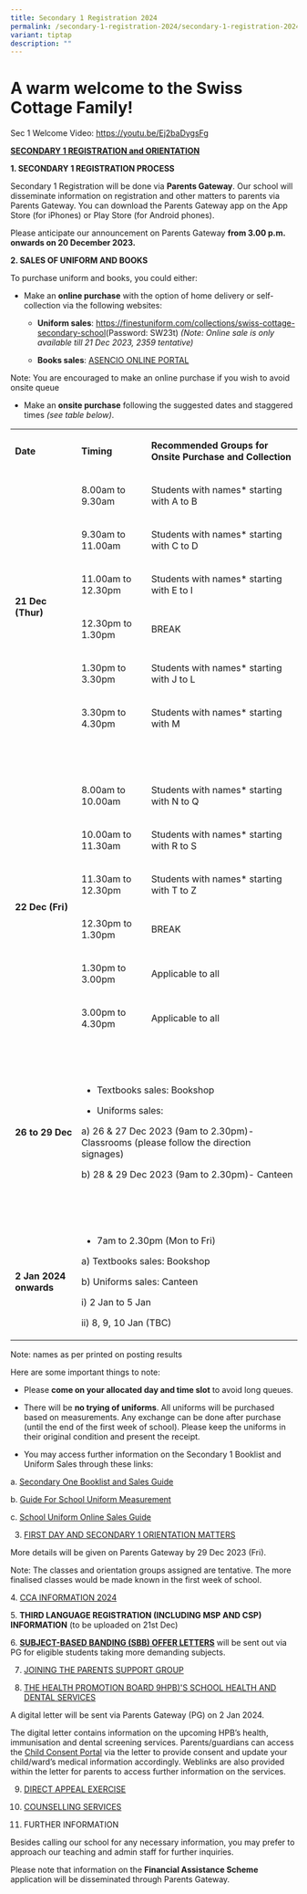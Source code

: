 ```yaml
---
title: Secondary 1 Registration 2024
permalink: /secondary-1-registration-2024/secondary-1-registration-2024/
variant: tiptap
description: ""
---
```

<h1><strong>A warm welcome to the Swiss Cottage Family!</strong></h1><p>Sec 1 Welcome Video: <a href="https://youtu.be/Ej2baDygsFg" rel="noopener noreferrer nofollow" target="_blank"><u>https://youtu.be/Ej2baDygsFg</u></a></p><p><strong><u>SECONDARY 1 REGISTRATION and ORIENTATION</u></strong></p><p><strong>1. SECONDARY 1 REGISTRATION PROCESS</strong>&nbsp;</p><p>Secondary 1 Registration will be done via <strong>Parents Gateway</strong>. Our school will disseminate information on registration and other matters to parents via Parents Gateway. You can download the Parents Gateway app on the App Store (for iPhones) or Play Store (for Android phones).</p><p>Please anticipate our announcement on Parents Gateway <strong>from 3.00 p.m. onwards on 20 December 2023.</strong>&nbsp;&nbsp;</p><p><strong>2. SALES OF UNIFORM AND BOOKS</strong></p><p>To purchase uniform and books, you could either:</p><ul data-tight="true" class="tight"><li><p>Make an <strong>online purchase</strong> with the option of home delivery or self-collection via the following websites:</p><ul data-tight="true" class="tight"><li><p><strong>Uniform sales</strong>: <a href="https://finestuniform.com/collections/swiss-cottage-secondary-school" rel="noopener noreferrer nofollow" target="_blank">https://finestuniform.com/collections/swiss-cottage-secondary-school</a>(Password: SW23t) <em>(Note: Online sale is only available till 21 Dec 2023, 2359 tentative)</em></p></li><li><p><strong>Books sales</strong>: <a href="https://asencio.com.sg" rel="noopener noreferrer nofollow" target="_blank">ASENCIO ONLINE PORTAL</a></p></li></ul></li></ul><p>Note: You are encouraged to make an online purchase if you wish to avoid onsite queue</p><ul data-tight="true" class="tight"><li><p>Make an <strong>onsite purchase</strong> following the suggested dates and staggered times <em>(see table below)</em>.</p></li></ul><table><tbody><tr><td rowspan="1" colspan="1"><p><strong>Date</strong></p></td><td rowspan="1" colspan="1"><p><strong>Timing</strong></p></td><td rowspan="1" colspan="1"><p><strong>Recommended Groups for Onsite Purchase and Collection</strong></p></td></tr><tr><td rowspan="6" colspan="1"><p><strong>21 Dec (Thur)</strong></p></td><td rowspan="1" colspan="1"><p>8.00am to 9.30am</p></td><td rowspan="1" colspan="1"><p>Students with names* starting with A to B</p></td></tr><tr><td rowspan="1" colspan="1"><p>9.30am to 11.00am</p></td><td rowspan="1" colspan="1"><p>Students with names* starting with C to D</p></td></tr><tr><td rowspan="1" colspan="1"><p>11.00am to 12.30pm</p></td><td rowspan="1" colspan="1"><p>Students with names* starting with E to I</p></td></tr><tr><td rowspan="1" colspan="1"><p>12.30pm to 1.30pm</p></td><td rowspan="1" colspan="1"><p>BREAK</p></td></tr><tr><td rowspan="1" colspan="1"><p>1.30pm to 3.30pm</p></td><td rowspan="1" colspan="1"><p>Students with names* starting with J to L</p></td></tr><tr><td rowspan="1" colspan="1"><p>3.30pm to 4.30pm</p></td><td rowspan="1" colspan="1"><p>Students with names* starting with M</p></td></tr><tr><td rowspan="1" colspan="3"><p><strong>&nbsp;</strong></p></td></tr><tr><td rowspan="6" colspan="1"><p><strong>22 Dec (Fri)</strong></p></td><td rowspan="1" colspan="1"><p>8.00am to 10.00am</p></td><td rowspan="1" colspan="1"><p>Students with names* starting with N to Q</p></td></tr><tr><td rowspan="1" colspan="1"><p>10.00am to 11.30am</p></td><td rowspan="1" colspan="1"><p>Students with names* starting with R to S</p></td></tr><tr><td rowspan="1" colspan="1"><p>11.30am to 12.30pm</p></td><td rowspan="1" colspan="1"><p>Students with names* starting with T to Z</p></td></tr><tr><td rowspan="1" colspan="1"><p>12.30pm to 1.30pm</p></td><td rowspan="1" colspan="1"><p>BREAK</p></td></tr><tr><td rowspan="1" colspan="1"><p>1.30pm to 3.00pm</p></td><td rowspan="1" colspan="1"><p>Applicable to all</p></td></tr><tr><td rowspan="1" colspan="1"><p>3.00pm to 4.30pm</p></td><td rowspan="1" colspan="1"><p>Applicable to all</p></td></tr><tr><td rowspan="1" colspan="3"><p><strong>&nbsp;</strong></p></td></tr><tr><td rowspan="1" colspan="1"><p><strong>26 to 29 Dec</strong></p></td><td rowspan="1" colspan="2"><ul data-tight="true" class="tight"><li><p>Textbooks sales: Bookshop</p></li><li><p>Uniforms sales:&nbsp;</p></li></ul><p>a) 26 &amp; 27 Dec 2023 (9am to 2.30pm)- Classrooms (please follow the direction signages)</p><p>b) 28 &amp; 29 Dec 2023 (9am to 2.30pm)- Canteen</p></td></tr><tr><td rowspan="1" colspan="3"><p><strong>&nbsp;</strong></p></td></tr><tr><td rowspan="1" colspan="1"><p><strong>2 Jan 2024 onwards</strong></p></td><td rowspan="1" colspan="2"><ul data-tight="true" class="tight"><li><p>7am to 2.30pm (Mon to Fri)</p></li></ul><p>a) Textbooks sales: Bookshop</p><p>b) Uniforms sales: Canteen</p><p>i) 2 Jan to 5 Jan</p><p>ii) 8, 9, 10 Jan (TBC)</p></td></tr></tbody></table><p>Note: names as per printed on posting results</p><p></p><p>Here are some important things to note:</p><ul data-tight="true" class="tight"><li><p>Please <strong>come on your allocated day and time slot</strong> to avoid long queues.</p></li><li><p>There will be <strong>no trying of uniforms</strong>. All uniforms will be purchased based on measurements. Any exchange can be done after purchase (until the end of the first week of school). Please keep the uniforms in their original condition and present the receipt.</p></li><li><p>You may access further information on the Secondary 1 Booklist and Uniform Sales through these links:&nbsp;</p></li></ul><p>a. <a href="/files/Secondary%201%20Registration/Swiss_Cottage_Secondary_School_Booklist_2024_FINAL_Sec_1__14_Dec___1_.pdf" rel="noopener noreferrer nofollow" target="_blank">Secondary One Booklist and Sales Guide</a></p><p>b. <a href="/files/Secondary%201%20Registration/Guide_For_School_Uniform_Measurement__included_as_per_2023_.pdf" rel="noopener noreferrer nofollow" target="_blank">Guide For School Uniform Measurement</a></p><p>c. <a href="/files/Secondary%201%20Registration/Swiss_Uniform___Sale_of_Uniform_Guide.pdf" rel="noopener noreferrer nofollow" target="_blank">School Uniform Online Sales Gu</a><a href="/files/Swiss_School_Uniform___Sale_Guide_2024.pdf" rel="noopener noreferrer nofollow" target="_blank">ide</a></p><ol start="3" data-tight="true" class="tight"><li><p><a href="/files/FIRST_DAY_AND_SECONDARY_1_ORIENTATION_MATTERS.pdf" rel="noopener noreferrer nofollow" target="_blank">FIRST DAY AND SECONDARY 1 ORIENTATION MATTERS</a></p></li></ol><p>More details will be given on Parents Gateway by 29 Dec 2023 (Fri).</p><p>Note: The classes and orientation groups assigned are tentative. The more finalised classes would be made known in the first week of school.</p><p>4. <a href="/files/CCA_Information_2024.pdf" rel="noopener noreferrer nofollow" target="_blank">CCA INFORMATION 2024</a></p><p>5. <strong>THIRD LANGUAGE REGISTRATION (INCLUDING MSP AND CSP) INFORMATION</strong> (to be uploaded on 21st Dec)</p><p>6. <strong><u>SUBJECT-BASED BANDING (SBB) OFFER LETTERS</u></strong> will be sent out via PG for eligible students taking more demanding subjects.</p><ol start="7" data-tight="true" class="tight"><li><p><a href="https://www.swisscottagesec.moe.edu.sg/swiss-partnerships/parents-support-group-psg/" rel="noopener noreferrer nofollow" target="_blank">JOINING THE PARENTS SUPPORT GROUP</a></p><p></p></li><li><p><a href="/files/Secondary%201%20Registration/2024_S1_Consent_Letter___HPB.pdf" rel="noopener noreferrer nofollow" target="_blank">THE HEALTH PROMOTION BOARD 9HPB)'S SCHOOL HEALTH AND DENTAL SERVICES</a></p></li></ol><p>A digital letter will be sent via Parents Gateway (PG) on 2 Jan 2024.</p><p>The digital letter contains information on the upcoming HPB’s health, immunisation and dental screening services. Parents/guardians can access the <a href="https://childconsent.hpb.gov.sg/" rel="noopener noreferrer nofollow" target="_blank">Child Consent Portal</a> via the letter to provide consent and update your child/ward’s medical information accordingly. Weblinks are also provided within the letter for parents to access further information on the services.</p><ol start="9" data-tight="true" class="tight"><li><p><a href="https://form.gov.sg/6523ae47f93bd600122503b0" rel="noopener noreferrer nofollow" target="_blank">DIRECT APPEAL EXERCISE</a></p><p></p></li><li><p><a href="/files/COUNSELLING_SERVICES_FLYER__SCSS_2024_.pdf" rel="noopener noreferrer nofollow" target="_blank">COUNSELLING SERVICES</a></p><p></p></li><li><p>FURTHER INFORMATION</p></li></ol><p>Besides calling our school for any necessary information, you may prefer to approach our teaching and admin staff for further inquiries.</p><p>Please note that information on the <strong>Financial Assistance Scheme</strong> application will be disseminated through Parents Gateway.</p><p>&nbsp;</p>